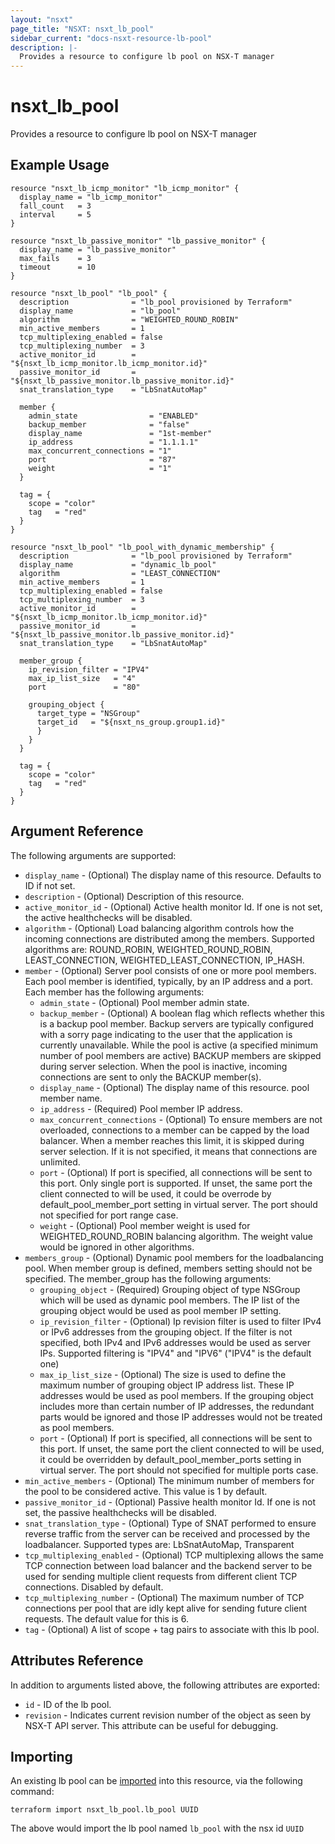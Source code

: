 ```yaml
---
layout: "nsxt"
page_title: "NSXT: nsxt_lb_pool"
sidebar_current: "docs-nsxt-resource-lb-pool"
description: |-
  Provides a resource to configure lb pool on NSX-T manager
---
```


# nsxt_lb_pool

Provides a resource to configure lb pool on NSX-T manager

## Example Usage

```hcl
resource "nsxt_lb_icmp_monitor" "lb_icmp_monitor" {
  display_name = "lb_icmp_monitor"
  fall_count   = 3
  interval     = 5
}

resource "nsxt_lb_passive_monitor" "lb_passive_monitor" {
  display_name = "lb_passive_monitor"
  max_fails    = 3
  timeout      = 10
}

resource "nsxt_lb_pool" "lb_pool" {
  description              = "lb_pool provisioned by Terraform"
  display_name             = "lb_pool"
  algorithm                = "WEIGHTED_ROUND_ROBIN"
  min_active_members       = 1
  tcp_multiplexing_enabled = false
  tcp_multiplexing_number  = 3
  active_monitor_id        = "${nsxt_lb_icmp_monitor.lb_icmp_monitor.id}"
  passive_monitor_id       = "${nsxt_lb_passive_monitor.lb_passive_monitor.id}"
  snat_translation_type    = "LbSnatAutoMap"
 
  member {
    admin_state                = "ENABLED"
    backup_member              = "false"
    display_name               = "1st-member"
    ip_address                 = "1.1.1.1"
    max_concurrent_connections = "1"
    port                       = "87"
    weight                     = "1"
  }

  tag = {
    scope = "color"
    tag   = "red"
  }
}

resource "nsxt_lb_pool" "lb_pool_with_dynamic_membership" {
  description              = "lb_pool provisioned by Terraform"
  display_name             = "dynamic_lb_pool"
  algorithm                = "LEAST_CONNECTION"
  min_active_members       = 1
  tcp_multiplexing_enabled = false
  tcp_multiplexing_number  = 3
  active_monitor_id        = "${nsxt_lb_icmp_monitor.lb_icmp_monitor.id}"
  passive_monitor_id       = "${nsxt_lb_passive_monitor.lb_passive_monitor.id}"
  snat_translation_type    = "LbSnatAutoMap"
 
  member_group {
    ip_revision_filter = "IPV4"
    max_ip_list_size   = "4"
    port               = "80"

    grouping_object {
      target_type = "NSGroup"
      target_id   = "${nsxt_ns_group.group1.id}"
      }
    }
  }

  tag = {
    scope = "color"
    tag   = "red"
  }
}
```

## Argument Reference

The following arguments are supported:

* `display_name` - (Optional) The display name of this resource. Defaults to ID if not set.
* `description` - (Optional) Description of this resource.
* `active_monitor_id` - (Optional) Active health monitor Id. If one is not set, the active healthchecks will be disabled.
* `algorithm` - (Optional) Load balancing algorithm controls how the incoming connections are distributed among the members. Supported algorithms are: ROUND_ROBIN, WEIGHTED_ROUND_ROBIN, LEAST_CONNECTION, WEIGHTED_LEAST_CONNECTION, IP_HASH.
* `member` - (Optional) Server pool consists of one or more pool members. Each pool member is identified, typically, by an IP address and a port. Each member has the following arguments:
  * `admin_state` - (Optional) Pool member admin state.
  * `backup_member` - (Optional) A boolean flag which reflects whether this is a backup pool member. Backup servers are typically configured with a sorry page indicating to the user that the application is currently unavailable. While the pool is active (a specified minimum number of pool members are active) BACKUP members are skipped during server selection. When the pool is inactive, incoming connections are sent to only the BACKUP member(s).
  * `display_name` - (Optional) The display name of this resource. pool member name.
  * `ip_address` - (Required) Pool member IP address.
  * `max_concurrent_connections` - (Optional) To ensure members are not overloaded, connections to a member can be capped by the load balancer. When a member reaches this limit, it is skipped during server selection. If it is not specified, it means that connections are unlimited.
  * `port` - (Optional) If port is specified, all connections will be sent to this port. Only single port is supported. If unset, the same port the client connected to will be used, it could be overrode by default_pool_member_port setting in virtual server. The port should not specified for port range case.
  * `weight` - (Optional) Pool member weight is used for WEIGHTED_ROUND_ROBIN balancing algorithm. The weight value would be ignored in other algorithms.
* `members_group` - (Optional) Dynamic pool members for the loadbalancing pool. When member group is defined, members setting should not be specified. The member_group has the following arguments:
  * `grouping_object` - (Required) Grouping object of type NSGroup which will be used as dynamic pool members. The IP list of the grouping object would be used as pool member IP setting.
  * `ip_revision_filter` - (Optional) Ip revision filter is used to filter IPv4 or IPv6 addresses from the grouping object. If the filter is not specified, both IPv4 and IPv6 addresses would be used as server IPs. Supported filtering is "IPV4" and "IPV6" ("IPV4" is the default one)
  * `max_ip_list_size` - (Optional) The size is used to define the maximum number of grouping object IP address list. These IP addresses would be used as pool members. If the grouping object includes more than certain number of IP addresses, the redundant parts would be ignored and those IP addresses would not be treated as pool members.
  * `port` - (Optional) If port is specified, all connections will be sent to this port. If unset, the same port the client connected to will be used, it could be overridden by default_pool_member_ports setting in virtual server. The port should not specified for multiple ports case.
* `min_active_members` - (Optional) The minimum number of members for the pool to be considered active. This value is 1 by default.
* `passive_monitor_id` - (Optional) Passive health monitor Id. If one is not set, the passive healthchecks will be disabled.
* `snat_translation_type` - (Optional) Type of SNAT performed to ensure reverse traffic from the server can be received and processed by the loadbalancer. Supported types are: LbSnatAutoMap, Transparent
* `tcp_multiplexing_enabled` - (Optional) TCP multiplexing allows the same TCP connection between load balancer and the backend server to be used for sending multiple client requests from different client TCP connections. Disabled by default.
* `tcp_multiplexing_number` - (Optional) The maximum number of TCP connections per pool that are idly kept alive for sending future client requests. The default value for this is 6.
* `tag` - (Optional) A list of scope + tag pairs to associate with this lb pool.


## Attributes Reference

In addition to arguments listed above, the following attributes are exported:

* `id` - ID of the lb pool.
* `revision` - Indicates current revision number of the object as seen by NSX-T API server. This attribute can be useful for debugging.


## Importing

An existing lb pool can be [imported][docs-import] into this resource, via the following command:

[docs-import]: /docs/import/index.html

```
terraform import nsxt_lb_pool.lb_pool UUID
```

The above would import the lb pool named `lb_pool` with the nsx id `UUID`

